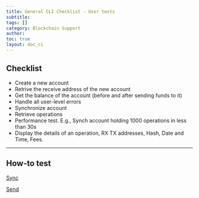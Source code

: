 ```yaml
---
title: General CLI Checklist - User tests
subtitle:
tags: []
category: Blockchain Support
author:
toc: true
layout: doc_ci
---
```


## Checklist

- Create a new account
- Retrive the receive address of the new account
- Get the balance of the account (before and after sending funds to it)
- Handle all user-level errors
- Synchronize account
- Retrieve operations
- Performance test. E.g., Synch account holding 1000 operations in less than 30s
- Display the details of an operation, RX TX addresses, Hash, Date and Time, Fees.

---

## How-to test

[Sync](../bridge-test/#sync-accounts)


[Send](../bridge-test/#send-get-transaction-status)

